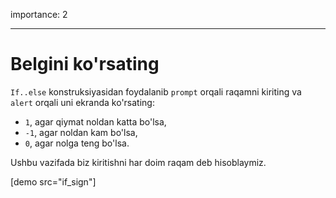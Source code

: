 importance: 2

---

# Belgini ko'rsating

`If..else` konstruksiyasidan foydalanib `prompt` orqali raqamni kiriting va `alert` orqali uni ekranda ko'rsating:

- `1`, agar qiymat noldan katta bo'lsa,
- `-1`, agar noldan kam bo'lsa,
- `0`, agar nolga teng bo'lsa.

Ushbu vazifada biz kiritishni har doim raqam deb hisoblaymiz.

[demo src="if_sign"]
